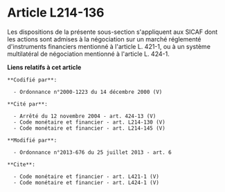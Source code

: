 # Article L214-136

Les dispositions de la présente sous-section s'appliquent aux SICAF dont les actions sont admises à la négociation sur un
marché réglementé d'instruments financiers mentionné à l'article L. 421-1, ou à un système multilatéral de négociation
mentionné à l'article L. 424-1.

**Liens relatifs à cet article**

	**Codifié par**:

	  - Ordonnance n°2000-1223 du 14 décembre 2000 (V)

	**Cité par**:

	  - Arrêté du 12 novembre 2004 - art. 424-13 (V)
	  - Code monétaire et financier - art. L214-130 (V)
	  - Code monétaire et financier - art. L214-145 (V)

	**Modifié par**:

	  - Ordonnance n°2013-676 du 25 juillet 2013 - art. 6

	**Cite**:

	  - Code monétaire et financier - art. L421-1 (V)
	  - Code monétaire et financier - art. L424-1 (V)
